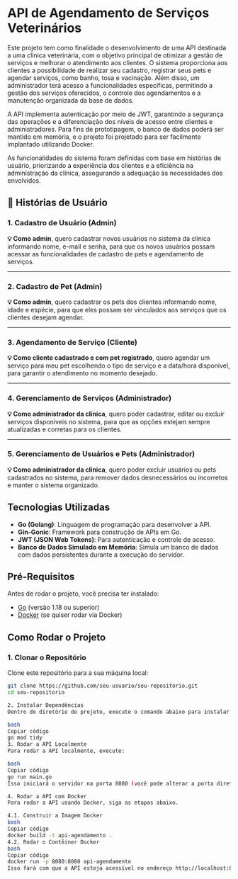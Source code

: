 # API de Agendamento de Serviços Veterinários

Este projeto tem como finalidade o desenvolvimento de uma API destinada a uma clínica veterinária, com o objetivo principal de otimizar a gestão de serviços e melhorar o atendimento aos clientes. O sistema proporciona aos clientes a possibilidade de realizar seu cadastro, registrar seus pets e agendar serviços, como banho, tosa e vacinação. Além disso, um administrador terá acesso a funcionalidades específicas, permitindo a gestão dos serviços oferecidos, o controle dos agendamentos e a manutenção organizada da base de dados.

A API implementa autenticação por meio de JWT, garantindo a segurança das operações e a diferenciação dos níveis de acesso entre clientes e administradores. Para fins de prototipagem, o banco de dados poderá ser mantido em memória, e o projeto foi projetado para ser facilmente implantado utilizando Docker.

As funcionalidades do sistema foram definidas com base em histórias de usuário, priorizando a experiência dos clientes e a eficiência na administração da clínica, assegurando a adequação às necessidades dos envolvidos.

## 📖 **Histórias de Usuário**

### **1. Cadastro de Usuário (Admin)**  
**💡 Como admin**, quero cadastrar novos usuários no sistema da clínica informando nome, e-mail e senha, para que os novos usuários possam acessar as funcionalidades de cadastro de pets e agendamento de serviços.


---

### **2. Cadastro de Pet (Admin)**  
**💡 Como admin**, quero cadastrar os pets dos clientes informando nome, idade e espécie, para que eles possam ser vinculados aos serviços que os clientes desejam agendar.


---

### **3. Agendamento de Serviço (Cliente)**  
**💡 Como cliente cadastrado e com pet registrado**, quero agendar um serviço para meu pet escolhendo o tipo de serviço e a data/hora disponível, para garantir o atendimento no momento desejado.

---

### **4. Gerenciamento de Serviços (Administrador)**  
**💡 Como administrador da clínica**, quero poder cadastrar, editar ou excluir serviços disponíveis no sistema, para que as opções estejam sempre atualizadas e corretas para os clientes.

---

### **5. Gerenciamento de Usuários e Pets (Administrador)**  
**💡 Como administrador da clínica**, quero poder excluir usuários ou pets cadastrados no sistema, para remover dados desnecessários ou incorretos e manter o sistema organizado.


## Tecnologias Utilizadas

- **Go (Golang)**: Linguagem de programação para desenvolver a API.
- **Gin-Gonic**: Framework para construção de APIs em Go.
- **JWT (JSON Web Tokens)**: Para autenticação e controle de acesso.
- **Banco de Dados Simulado em Memória**: Simula um banco de dados com dados persistentes durante a execução do servidor.

## Pré-Requisitos

Antes de rodar o projeto, você precisa ter instalado:

- [Go](https://golang.org/dl/) (versão 1.18 ou superior)
- [Docker](https://www.docker.com/products/docker-desktop) (se quiser rodar via Docker)

## Como Rodar o Projeto

### 1. Clonar o Repositório

Clone este repositório para a sua máquina local:

```bash
git clone https://github.com/seu-usuario/seu-repositorio.git
cd seu-repositorio

2. Instalar Dependências
Dentro do diretório do projeto, execute o comando abaixo para instalar as dependências:

bash
Copiar código
go mod tidy
3. Rodar a API Localmente
Para rodar a API localmente, execute:

bash
Copiar código
go run main.go
Isso iniciará o servidor na porta 8080 (você pode alterar a porta diretamente no código, se necessário).

4. Rodar a API com Docker
Para rodar a API usando Docker, siga as etapas abaixo.

4.1. Construir a Imagem Docker
bash
Copiar código
docker build -t api-agendamento .
4.2. Rodar o Contêiner Docker
bash
Copiar código
docker run -p 8080:8080 api-agendamento
Isso fará com que a API esteja acessível no endereço http://localhost:8080.

